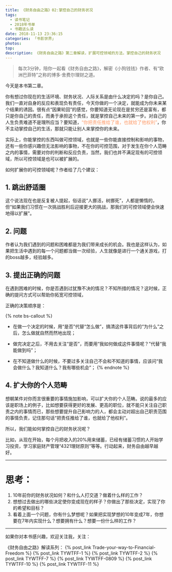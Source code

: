 ```yaml
---
title: 《财务自由之路》02:掌控自己的财务状况
tags:
  - 读书笔记
  - 2018年书单
  - 书籍这么读
date: 2018-11-13 23:36:15
categories: 「书影世界」
photos:
top:
description: 《财务自由之路》第二章解读，扩展可控领域的方法，掌控自己的财务状况
---
```

>每次3分钟，陪你一起看《财务自由之路》，解密《小狗钱钱》作者、有“欧洲巴菲特”之称的博多·舍费尔理财之道。

今天是本书第二章。

你有想过你现在的生活环境、财务状况、人际关系是由什么决定的吗？是你自己。我们一直对自身的反应和表现负有责任，今天你做的一个决定，就能成为你未来某个结果的诱因。很有点“因果轮回”的感觉，你要知道无论现在是贫穷还是富有，都只是你自己的责任，而勇于承担这个责任，就是掌控自己未来的第一步。对自己的人生负责难道不是理所应当？要知道，<font color="#FF9966">“你把责任推给了谁，也就给了他权利”</font>，你不主动掌控自己的生活，那就只能让别人来掌控你的未来。

实际上，你能掌控的东西叫做可控领域，也就是一些你能直接控制和影响的事物，还有一些你感兴趣但无法影响的事物，不在你的可控范围，对于发生在你个人范畴之内的事情，需要对你的判断和反应负责，当然，我们也并不满足现有的可控领域，所以可控领域是也可以被扩展的。

如何扩展你的可控领域呢？作者给了几个建议：

## 1. 跳出舒适圈

这个说法现在也是反复被人提起，俗话说“人挪活，树挪死”，人都是懒惰的，但“如果我们习惯在一次挑战胜利后迎接更大的挑战，那我们的可控领域便会快速地得以扩展"。

## 2. 问题

作者认为我们遇到的问题和困难都是为我们带来成长的机会。我也是这样认为，如果把生活中遇到的每一个问题都当做一次经验，人生就像是进行一个通关游戏，打的boss越多，经验越多。

## 3. 提出正确的问题

在遇到困难的时候，你是否遇到过犹豫不决的情况？不知所措的情况？这时候，正确的提问方式可以帮助你拓宽可控领域，

正确的决策顺序是：

{% note bs-callout %}
- 在做一个决定的时候，用“是否”代替“怎么做”，搞清这件事背后的“为什么”之后，怎么做就自然而然地出现；

- 做完决定之后，不用去关注“是否”，而要用“我如何做成这件事情呢？”代替“我能做到吗”；

- 在不知道做什么的时候，不要过多关注自己不会和不知道的事情，应该问“我会做什么？我知道什么？我有哪些机会”；
{% endnote %}

## 4. 扩大你的个人范畴

想朝某件对你而言很重要的事情施加影响，可以扩大你的个人范畴。说的最多的应该是职场上的例子，比如想要获得更好的发展、更高的职位，就不能只关注自己职责之内的事情而已，那些想要提升自己影响力的人，都会主动对超出自己职责范围的事情负责，记住那句话“把责任推给了谁，也就给了他权利”。

所以，我们能如何掌控自己的财务状况呢？

比如，从现在开始，每个月把收入的20%用来储蓄，已经有储蓄习惯的人开始学习投资，学习家庭财产管理“4321理财原则”等等。行动起来，财务自由越早越好。

---

# 思考：

1. 10年前你的财务状况如何？和什么人打交道？做着什么样的工作？
2. 想想过去做出的哪些决定使你变成现在的样子？你做出了那些决定，实现了你的希望和目标？
3. 看着上面一个问题，你有什么梦想呢？如果把实现梦想的10年变成7年，你想要在7年内实现什么？想要拥有什么？想要一份什么样的工作？

---
如果你对本书感兴趣，欢迎关注我，关注：

《财务自由之路》解读系列：
{% post_link Trade-your-way-to-Financial-Freedom %}
{% post_link TYWTFF-1 %}
{% post_link TYWTFF-2 %}
{% post_link TYWTFF-7 %}
{% post_link TYWTFF-0809 %}
{% post_link TYWTFF-10 %}
{% post_link TYWTFF-11 %}